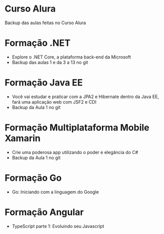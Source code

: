 # Curso Alura
Backup das aulas feitas no Curso Alura

# Formação .NET
- Explore o .NET Core, a plataforma back-end da Microsoft
- Backup das aulas 1 e da 3 a 13 no git

# Formação Java EE
- Você vai estudar e praticar com a JPA2 e Hibernate dentro da Java EE, fará uma aplicação web com JSF2 e CDI
- Backup da Aula 1 no git

# Formação Multiplataforma Mobile Xamarin
- Crie uma poderosa app utilizando o poder e elegância do C#
- Backup da Aula 1 no git

# Formação Go
- Go: Iniciando com a linguagem do Google

# Formação Angular
- TypeScript parte 1: Evoluindo seu Javascript
